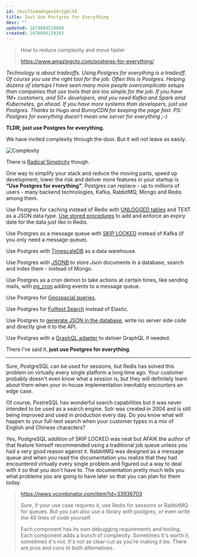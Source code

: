 ```yaml
---
id: rbvc7to4emhgev54r1gbc50
title: Just Use Postgres for Everything
desc: ""
updated: 1670804528080
created: 1670804129283
---
```


> How to reduce complexity and move faster
>
> https://www.amazingcto.com/postgres-for-everything/

_Technology is about tradeoffs. Using Postgres for everything is a tradeoff. Of course you use the right tool for the job. Often this is Postgres. Helping dozens of startups I have seen many more people overcomplicate setups than companies that use tools that are too simple for the job. If you have 1M+ customers, and 50+ developers, and you need Kafka and Spark amd Kubernetes, go ahead. If you have more systems than developers, just use Postgres. Thanks to Hugo and BunnyCDN for keeping the page fast. PS: Postgres for everything doesn’t mean one server for everything ;-)_

**TLDR; just use Postgres for everything.**

We have invited complexity through the door. But it will not leave as easily.

![Complexity](http://www.radicalsimpli.city/Complexity2005_2021.svg)

There is [Radical Simplicity](http://www.radicalsimpli.city/) though.

One way to simplify your stack and reduce the moving parts, speed up development, lower the risk and deliver more features in your startup is **“Use Postgres for everything”**. Postgres can replace - up to millions of users - many backend technologies, Kafka, RabbitMQ, Mongo and Redis among them.

Use Postgres for caching instead of Redis with [UNLOGGED tables](https://www.compose.com/articles/faster-performance-with-unlogged-tables-in-postgresql/) and TEXT as a JSON data type. [Use stored procedures](https://chat.openai.com/chat) to add and enforce an expiry date for the data just like in Redis.

Use Postgres as a message queue with [SKIP LOCKED](https://www.enterprisedb.com/blog/what-skip-locked-postgresql-95) instead of Kafka (if you only need a message queue).

Use Postgres with [TimescaleDB](https://www.timescale.com/) as a data warehouse.

Use Postgres with [JSONB](https://scalegrid.io/blog/using-jsonb-in-postgresql-how-to-effectively-store-index-json-data-in-postgresql/) to store Json documents in a database, search and index them - instead of Mongo.

Use Postgres as a cron demon to take actions at certain times, like sending mails, with [pg_cron](https://github.com/citusdata/pg_cron) adding events to a message queue.

Use Postgres for [Geospacial queries](https://postgis.net/).

Use Postgres for [Fulltext Search](https://supabase.com/blog/postgres-full-text-search-vs-the-rest) instead of Elastic.

Use Postgres to [generate JSON in the database](https://www.amazingcto.com/graphql-for-server-development/), write no server side code and directly give it to the API.

Use Postgres with a [GraphQL adapter](https://graphjin.com/) to deliver GraphQL if needed.

There I’ve said it, **just use Postgres for everything**.

---

Sure, PostgreSQL can be used for sessions, but Redis has solved this problem on virtually every single platform a long time ago. Your customer probably doesn't even know what a session is, but they will definitely learn about them when your in-house implementation inevitably encounters an edge case.

Of course, PostreSQL has wonderful search capabilities but it was never intended to be used as a search engine. Solr was created in 2004 and is still being improved and used in production every day. Do you know what will happen to your full-text search when your customer types in a mix of English and Chinese characters?

Yes, PostgreSQL addition of SKIP LOCKED was neat but AFAIK the author of that feature himself recommended using a traditional job queue unless you had a very good reason against it. RabbitMQ was designed as a message queue and when you read the documentation you realize that they had encountered virtually every single problem and figured out a way to deal with it so that you don't have to. The documentation pretty much tells you what problems you are going to have later so that you can plan for them today.

> https://news.ycombinator.com/item?id=33936703
>
> Sure, if your use case requires it, use Redis for sessions or RabbitMQ for queues. But you can also use a library with postgres, or even write the 40 lines of code yourself.
>
> Each component has its own debugging requirements and tooling. Each component adds a bunch of complexity. Sometimes it's worth it, sometimes it's not. It's not as clear-cut as you're making it be. There are pros and cons to both alternatives.
